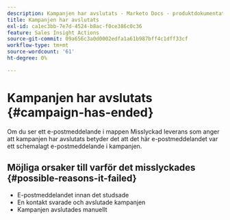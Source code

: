 ```yaml
---
description: Kampanjen har avslutats - Marketo Docs - produktdokumentation
title: Kampanjen har avslutats
exl-id: ca1ec3bb-7e7d-4524-b8ac-f0ce386c0c36
feature: Sales Insight Actions
source-git-commit: 09a656c3a0d0002edfa1a61b987bff4c1dff33cf
workflow-type: tm+mt
source-wordcount: '61'
ht-degree: 0%

---
```


# Kampanjen har avslutats {#campaign-has-ended}

Om du ser ett e-postmeddelande i mappen Misslyckad leverans som anger att kampanjen har avslutats betyder det att det här e-postmeddelandet var ett schemalagt e-postmeddelande i kampanjen.

## Möjliga orsaker till varför det misslyckades {#possible-reasons-it-failed}

* E-postmeddelandet innan det studsade
* En kontakt svarade och avslutade kampanjen
* Kampanjen avslutades manuellt
